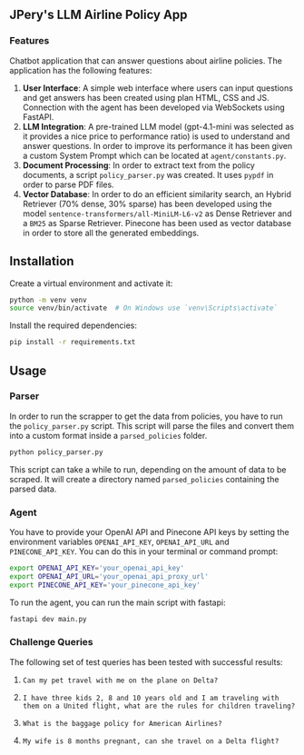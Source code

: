 ## JPery's LLM Airline Policy App

### Features

Chatbot application that can answer questions about airline policies. The application has the following features:

1. **User Interface**: A simple web interface where users can input questions and get answers has been created using plan HTML, CSS and JS. Connection with the agent has been developed via WebSockets using FastAPI.
2. **LLM Integration**: A pre-trained LLM model (gpt-4.1-mini was selected as it provides a nice price to performance ratio) is used to understand and answer questions. In order to improve its performance it has been given a custom System Prompt which can be located at `agent/constants.py`.
3. **Document Processing**: In order to extract text from the policy documents, a script `policy_parser.py` was created. It uses `pypdf` in order to parse PDF files.
4. **Vector Database**: In order to do an efficient similarity search, an Hybrid Retriever (70% dense, 30% sparse) has been developed using the model `sentence-transformers/all-MiniLM-L6-v2` as Dense Retriever and a `BM25` as Sparse Retriever. Pinecone has been used as vector database in order to store all the generated embeddings.

## Installation

Create a virtual environment and activate it:

```bash
python -m venv venv
source venv/bin/activate  # On Windows use `venv\Scripts\activate`
```

Install the required dependencies:

```bash
pip install -r requirements.txt
```

## Usage

### Parser

In order to run the scrapper to get the data from policies, you have to run the `policy_parser.py` script. This script will parse the files and convert them into a custom format inside a `parsed_policies` folder.

```bash
python policy_parser.py
```

This script can take a while to run, depending on the amount of data to be scraped. It will create a directory named `parsed_policies` containing the parsed data.

### Agent

You have to provide your OpenAI API and Pinecone API keys by setting the environment variables `OPENAI_API_KEY`, `OPENAI_API_URL` and `PINECONE_API_KEY`. You can do this in your terminal or command prompt:

```bash
export OPENAI_API_KEY='your_openai_api_key'
export OPENAI_API_URL='your_openai_api_proxy_url'
export PINECONE_API_KEY='your_pinecone_api_key'
```

To run the agent, you can run the main script with fastapi:

```bash
fastapi dev main.py
```

### Challenge Queries

The following set of test queries has been tested with successful results:

1. `Can my pet travel with me on the plane on Delta?`

2. `I have three kids 2, 8 and 10 years old and I am traveling with them on a United flight, what are the rules for children traveling?`

3. `What is the baggage policy for American Airlines?`

4. `My wife is 8 months pregnant, can she travel on a Delta flight?`